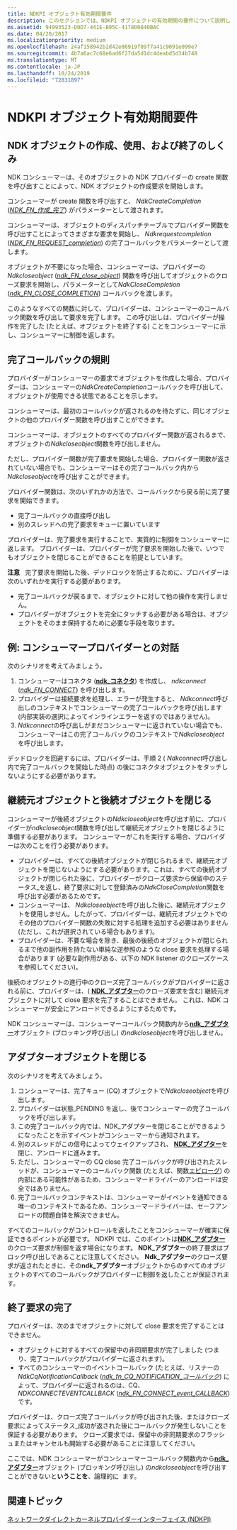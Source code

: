 ```yaml
---
title: NDKPI オブジェクト有効期間要件
description: このセクションでは、NDKPI オブジェクトの有効期間の要件について説明します。
ms.assetid: 94993523-D0D7-441E-B95C-417800840BAC
ms.date: 04/20/2017
ms.localizationpriority: medium
ms.openlocfilehash: 24af158942b2d42e86919f09f7a41c9091e099e7
ms.sourcegitcommit: 4b7a6ac7c68e6ad6f27da5d1dc4deabd5d34b748
ms.translationtype: MT
ms.contentlocale: ja-JP
ms.lasthandoff: 10/24/2019
ms.locfileid: "72831897"
---
```

# <a name="ndkpi-object-lifetime-requirements"></a>NDKPI オブジェクト有効期間要件


## <a name="how-ndk-objects-are-created-used-and-closed"></a>NDK オブジェクトの作成、使用、および終了のしくみ


NDK コンシューマーは、そのオブジェクトの NDK プロバイダーの create 関数を呼び出すことによって、NDK オブジェクトの作成要求を開始します。

コンシューマーが create 関数を呼び出すと、 *NdkCreateCompletion* ([*NDK\_FN\_作成\_完了*](https://docs.microsoft.com/windows-hardware/drivers/ddi/ndkpi/nc-ndkpi-ndk_fn_create_completion)) がパラメーターとして渡されます。

コンシューマーは、オブジェクトのディスパッチテーブルでプロバイダー関数を呼び出すことによってさまざまな要求を開始し、 *Ndkrequestcompletion* ([*NDK\_FN\_REQUEST\_completion*](https://docs.microsoft.com/windows-hardware/drivers/ddi/ndkpi/nc-ndkpi-ndk_fn_request_completion)) の完了コールバックをパラメーターとして渡します。

オブジェクトが不要になった場合、コンシューマーは、プロバイダーの*Ndkcloseobject* ([*ndk\_FN\_close\_object*](https://docs.microsoft.com/windows-hardware/drivers/ddi/ndkpi/nc-ndkpi-ndk_fn_close_object)) 関数を呼び出してオブジェクトのクローズ要求を開始し、パラメーターとして*NdkCloseCompletion* ([*ndk\_FN\_CLOSE\_COMPLETION*](https://docs.microsoft.com/windows-hardware/drivers/ddi/ndkpi/nc-ndkpi-ndk_fn_close_completion)) コールバックを渡します。

このようなすべての関数に対して、プロバイダーは、コンシューマーのコールバック関数を呼び出して要求を完了します。 この呼び出しは、プロバイダーが操作を完了した (たとえば、オブジェクトを終了する) ことをコンシューマーに示し、コンシューマーに制御を返します。

## <a name="the-rules-for-completion-callbacks"></a>完了コールバックの規則


プロバイダーがコンシューマーの要求でオブジェクトを作成した場合、プロバイダーは、コンシューマーの*NdkCreateCompletion*コールバックを呼び出して、オブジェクトが使用できる状態であることを示します。

コンシューマーは、最初のコールバックが返されるのを待たずに、同じオブジェクトの他のプロバイダー関数を呼び出すことができます。

コンシューマーは、オブジェクトのすべてのプロバイダー関数が返されるまで、オブジェクトの*Ndkcloseobject*関数を呼び出しません。

ただし、プロバイダー関数が完了要求を開始した場合、プロバイダー関数が返されていない場合でも、コンシューマーはその完了コールバック内から*Ndkcloseobject*を呼び出すことができます。

プロバイダー関数は、次のいずれかの方法で、コールバックから戻る前に完了要求を開始できます。

-   完了コールバックの直接呼び出し
-   別のスレッドへの完了要求をキューに置いています

プロバイダーは、完了要求を実行することで、実質的に制御をコンシューマーに返します。 プロバイダーは、プロバイダーが完了要求を開始した後で、いつでもオブジェクトを閉じることができることを前提としています。

**注意**   完了要求を開始した後、デッドロックを防止するために、プロバイダーは次のいずれかを実行する必要があります。

-   完了コールバックが戻るまで、オブジェクトに対して他の操作を実行しません。
-   プロバイダーがオブジェクトを完全にタッチする必要がある場合は、オブジェクトをそのまま保持するために必要な手段を取ります。

 

## <a name="example-consumer-provider-interaction"></a>例: コンシューマープロバイダーとの対話


次のシナリオを考えてみましょう。

1.  コンシューマーはコネクタ ([**ndk\_コネクタ**](https://docs.microsoft.com/windows-hardware/drivers/ddi/ndkpi/ns-ndkpi-_ndk_connector)) を作成し、 *ndkconnect* ([*ndk\_FN\_CONNECT*](https://docs.microsoft.com/windows-hardware/drivers/ddi/ndkpi/nc-ndkpi-ndk_fn_connect)) を呼び出します。
2.  プロバイダーは接続要求を処理し、エラーが発生すると、 *Ndkconnect*呼び出しのコンテキストでコンシューマーの完了コールバックを呼び出します (内部実装の選択によってインラインエラーを返すのではありません)。
3.  *Ndkconnect*の呼び出しがまだコンシューマーに返されていない場合でも、コンシューマーはこの完了コールバックのコンテキストで*Ndkcloseobject*を呼び出します。

デッドロックを回避するには、プロバイダーは、手順 2 ( *Ndkconnect*呼び出し内で完了コールバックを開始した時点) の後にコネクタオブジェクトをタッチしないようにする必要があります。

## <a name="closing-antecedent-and-successor-objects"></a>継続元オブジェクトと後続オブジェクトを閉じる


コンシューマーが後続オブジェクトの*Ndkcloseobject*を呼び出す前に、プロバイダーが*ndkcloseobject*関数を呼び出して継続元オブジェクトを閉じるように準備する必要があります。 コンシューマーがこれを実行する場合、プロバイダーは次のことを行う必要があります。

-   プロバイダーは、すべての後続オブジェクトが閉じられるまで、継続元オブジェクトを閉じないようにする必要があります。これは、すべての後続オブジェクトが閉じられた後に、プロバイダーがクローズ要求から保留中のステータス\_を返し、終了要求に対して登録済みの*NdkCloseCompletion*関数を呼び出す必要があるためです。
-   コンシューマーは、 *Ndkcloseobject*を呼び出した後に、継続元オブジェクトを使用しません。したがって、プロバイダーは、継続元オブジェクトでのその他のプロバイダー関数の失敗に対する処理を追加する必要はありません (ただし、これが選択されている場合もあります)。
-   プロバイダーは、不要な場合を除き、最後の後続のオブジェクトが閉じられるまで他の副作用を持たない単純な逆参照のような close 要求を処理する場合があります (必要な副作用がある、以下の NDK listener のクローズケースを参照してください)。

後続のオブジェクトの進行中のクローズ完了コールバックがプロバイダーに返される前に、プロバイダーは、( [**NDK\_アダプター**](https://docs.microsoft.com/windows-hardware/drivers/ddi/ndkpi/ns-ndkpi-_ndk_adapter)のクローズ要求を含む) 継続元オブジェクトに対して close 要求を完了することはできません。 これは、NDK コンシューマーが安全にアンロードできるようにするためです。

NDK コンシューマーは、コンシューマーコールバック関数内から[**ndk\_アダプター**](https://docs.microsoft.com/windows-hardware/drivers/ddi/ndkpi/ns-ndkpi-_ndk_adapter)オブジェクト (ブロッキング呼び出し) の*ndkcloseobject*を呼び出しません。

## <a name="closing-adapter-objects"></a>アダプターオブジェクトを閉じる


次のシナリオを考えてみましょう。

1.  コンシューマーは、完了キュー (CQ) オブジェクトで*Ndkcloseobject*を呼び出します。
2.  プロバイダーは状態\_PENDING を返し、後でコンシューマーの完了コールバックを呼び出します。
3.  この完了コールバック内では、NDK\_アダプターを閉じることができるようになったことを示すイベントがコンシューマーから通知されます。
4.  別のスレッドがこの信号によってウェイクアップされ、 [**NDK\_アダプター**](https://docs.microsoft.com/windows-hardware/drivers/ddi/ndkpi/ns-ndkpi-_ndk_adapter)を閉じ、アンロードに進みます。
5.  ただし、コンシューマーの CQ close 完了コールバックが呼び出されたスレッドが、コンシューマーのコールバック関数 (たとえば、関数[エピローグ](https://docs.microsoft.com/cpp/build/prolog-and-epilog)) の内部にある可能性があるため、コンシューマードライバーのアンロードは安全ではありません。
6.  完了コールバックコンテキストは、コンシューマーがイベントを通知できる唯一のコンテキストであるため、コンシューマードライバーは、セーフアンロードの問題自体を解決できません。

すべてのコールバックがコントロールを返したことをコンシューマーが確実に保証できるポイントが必要です。 NDKPI では、このポイントは[**NDK\_アダプター**](https://docs.microsoft.com/windows-hardware/drivers/ddi/ndkpi/ns-ndkpi-_ndk_adapter)のクローズ要求が制御を返す場合になります。 **NDK\_アダプター**の終了要求はブロック呼び出しであることに注意してください。 **Ndk\_アダプター**のクローズ要求が返されたときに、その**ndk\_アダプター**オブジェクトからのすべてのオブジェクトのすべてのコールバックがプロバイダーに制御を返したことが保証されます。

## <a name="completing-close-requests"></a>終了要求の完了


プロバイダーは、次のまでオブジェクトに対して close 要求を完了することはできません。

-   オブジェクトに対するすべての保留中の非同期要求が完了しました (つまり、完了コールバックがプロバイダーに返されます)。
-   すべてのコンシューマーのイベントコールバック (たとえば、リスナーの*NdkCqNotificationCallback* ([*ndk\_fn\_CQ\_NOTIFICATION\_コールバック*](https://docs.microsoft.com/windows-hardware/drivers/ddi/ndkpi/nc-ndkpi-ndk_fn_cq_notification_callback)) によって、プロバイダーに返されるのは、CQ、 *NDKCONNECTEVENTCALLBACK* ([*ndk\_FN\_CONNECT\_event\_CALLBACK*](https://docs.microsoft.com/windows-hardware/drivers/ddi/ndkpi/nc-ndkpi-ndk_fn_connect_event_callback)) です。

プロバイダーは、クローズ完了コールバックが呼び出された後、またはクローズ要求によってステータス\_成功が返された後にコールバックが発生しないことを保証する必要があります。 クローズ要求では、保留中の非同期要求のフラッシュまたはキャンセルも開始する必要があることに注意してください。

ここでは、NDK コンシューマーがコンシューマーコールバック関数内から[**ndk\_アダプター**](https://docs.microsoft.com/windows-hardware/drivers/ddi/ndkpi/ns-ndkpi-_ndk_adapter)オブジェクト (ブロッキング呼び出し) の*ndkcloseobject*を呼び出すことができないと**いうことを**、論理的に  ます。

 

## <a name="related-topics"></a>関連トピック


[ネットワークダイレクトカーネルプロバイダーインターフェイス (NDKPI)](network-direct-kernel-programming-interface--ndkpi-.md)

 

 






